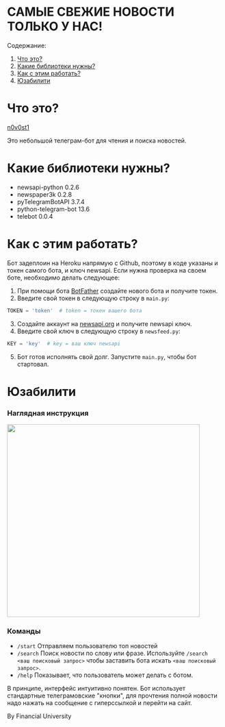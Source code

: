 # САМЫЕ СВЕЖИЕ НОВОСТИ ТОЛЬКО У НАС!

Содержание:

1. [Что это?](#Что_это?)
2. [Какие библиотеки нужны?](#Какие_библиотеки_нужны?)
3. [Как с этим работать?](#Как_с_этим_работать?)
4. [Юзабилити](#Юзабилити)

# Что это?

[n0v0st1](https://t.me/n0v0st1_bot)

Это небольшой телеграм-бот для чтения и поиска новостей.

# Какие библиотеки нужны?

* newsapi-python      0.2.6
* newspaper3k         0.2.8
* pyTelegramBotAPI    3.7.4
* python-telegram-bot 13.6
* telebot             0.0.4

# Как с этим работать?

Бот задеплоин на Heroku напрямую с Github, поэтому в коде указаны и токен самого бота, и ключ newsapi.
Если нужна проверка на своем боте, необходимо делать следующее:

1. При помощи бота [BotFather](https://telegram.me/botfather) создайте нового бота и получите токен.
2. Введите свой токен в следующую строку в `main.py`:

```python
TOKEN = 'token'  # token = токен вашего бота
```
3. Создайте аккаунт на [newsapi.org](https://newsapi.org/) и получите newsapi ключ.
4. Введите свой ключ в следующую строку в `newsfeed.py`:

```python
KEY = 'key'  # key = ваш ключ newsapi
```

5. Бот готов исполнять свой долг. Запустите `main.py`, чтобы бот стартовал.

# Юзабилити

### Наглядная инструкция

<img src="https://github.com/Jirnich/n0v0st1/blob/main/IMG_20210610_221102_285.gif" height="450" align="center">

### Команды
* `/start` Отправляем пользователю топ новостей
* `/search` Поиск новости по слову или фразе. Используйте `/search <ваш поисковый запрос>` чтобы заставить бота искать `<ваш поисковый запрос>`.
* `/help` Показывает, что пользователь может делать с ботом.

В принципе, интерфейс интуитивно понятен. Бот использует стандартные телеграмовские "кнопки", для прочтения полной новости надо нажать на сообщение с гиперссылкой и перейти на сайт.




By Financial University
